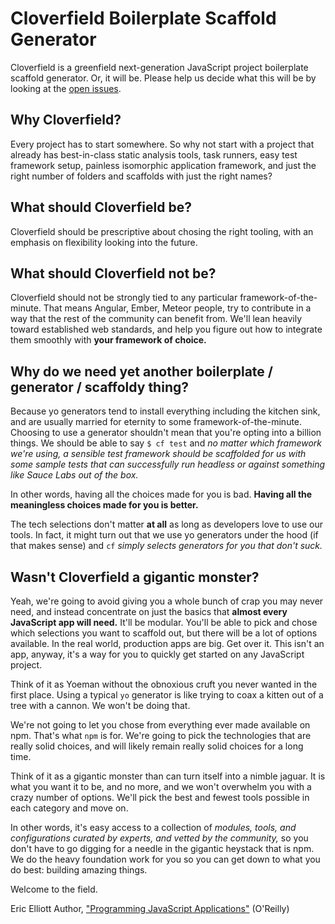 # Cloverfield Boilerplate Scaffold Generator

Cloverfield is a greenfield next-generation JavaScript project boilerplate scaffold generator. Or, it will be. Please help us decide what this will be by looking at the [open issues](https://github.com/ericelliott/cloverfield/issues).


## Why Cloverfield?

Every project has to start somewhere. So why not start with a project that already has best-in-class static analysis tools, task runners, easy test framework setup, painless isomorphic application framework, and just the right number of folders and scaffolds with just the right names?


## What should Cloverfield be?

Cloverfield should be prescriptive about chosing the right tooling, with an emphasis on flexibility looking into the future.


## What should Cloverfield not be?

Cloverfield should not be strongly tied to any particular framework-of-the-minute. That means Angular, Ember, Meteor people, try to contribute in a way that the rest of the community can benefit from. We'll lean heavily toward established web standards, and help you figure out how to integrate them smoothly with **your framework of choice.**


## Why do we need yet another boilerplate / generator / scaffoldy thing?

Because yo generators tend to install everything including the kitchen sink, and are usually married for eternity to some framework-of-the-minute. Choosing to use a generator shouldn't mean that you're opting into a billion things. We should be able to say `$ cf test` and *no matter which framework we're using, a sensible test framework should be scaffolded for us with some sample tests that can successfully run headless or against something like Sauce Labs out of the box.*

In other words, having all the choices made for you is bad. **Having all the meaningless choices made for you is better.**

The tech selections don't matter **at all** as long as developers love to use our tools. In fact, it might turn out that we use yo generators under the hood (if that makes sense) and `cf` *simply selects generators for you that don't suck.*


## Wasn't Cloverfield a gigantic monster?

Yeah, we're going to avoid giving you a whole bunch of crap you may never need, and instead concentrate on just the basics that **almost every JavaScript app will need.** It'll be modular. You'll be able to pick and chose which selections you want to scaffold out, but there will be a lot of options available. In the real world, production apps are big. Get over it. This isn't an app, anyway, it's a way for you to quickly get started on any JavaScript project.

Think of it as Yoeman without the obnoxious cruft you never wanted in the first place. Using a typical `yo` generator is like trying to coax a kitten out of a tree with a cannon. We won't be doing that.

We're not going to let you chose from everything ever made available on npm. That's what `npm` is for. We're going to pick the technologies that are really solid choices, and will likely remain really solid choices for a long time.

Think of it as a gigantic monster than can turn itself into a nimble jaguar. It is what you want it to be, and no more, and we won't overwhelm you with a crazy number of options. We'll pick the best and fewest tools possible in each category and move on.

In other words, it's easy access to a collection of *modules, tools, and configurations curated by experts, and vetted by the community,* so you don't have to go digging for a needle in the gigantic heystack that is npm. We do the heavy foundation work for you so you can get down to what you do best: building amazing things.

Welcome to the field.

Eric Elliott
Author, ["Programming JavaScript Applications"](http://chimera.labs.oreilly.com/books/1234000000262) (O'Reilly)
